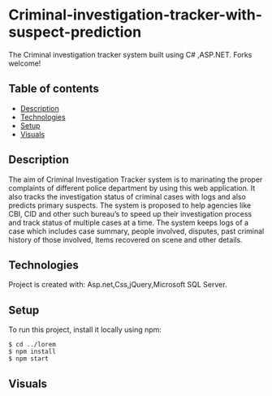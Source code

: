 # Criminal-investigation-tracker-with-suspect-prediction
The  Criminal investigation tracker system built using C# ,ASP.NET. Forks welcome!

## Table of contents
* [Description](#description)
* [Technologies](#technologies)
* [Setup](#setup)
* [Visuals](#visuals)

## Description
The aim of Criminal Investigation Tracker system is to marinating the proper complaints of different police department by using this web application.
It also  tracks the investigation status of criminal cases with logs and also predicts primary suspects. The system is proposed to help agencies like CBI, CID and other such bureau’s to speed up their
investigation process and track status of multiple cases at a time.
The system keeps logs of a case which includes case summary, people involved, disputes, past criminal history of those involved, Items recovered on scene and other details.
	
## Technologies
Project is created with:
Asp.net,Css,jQuery,Microsoft SQL Server.
	
## Setup
To run this project, install it locally using npm:

```
$ cd ../lorem
$ npm install
$ npm start
```

## Visuals
